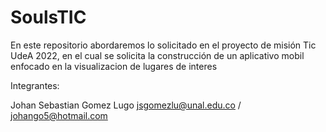 # SoulsTIC
En este repositorio abordaremos lo solicitado en el proyecto de misión Tic UdeA 2022, en el cual se solicita la construcción de un aplicativo mobil enfocado en la visualizacion de lugares de interes

Integrantes:

Johan Sebastian Gomez Lugo jsgomezlu@unal.edu.co / johango5@hotmail.com
